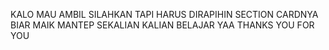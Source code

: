 KALO MAU AMBIL SILAHKAN TAPI HARUS DIRAPIHIN SECTION CARDNYA BIAR MAIK MANTEP 
SEKALIAN KALIAN BELAJAR YAA
THANKS YOU FOR YOU
